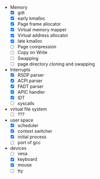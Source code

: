 - Memory
    - [x] gdt
    - [x] early kmalloc
    - [x] Page frame allocator
    - [x] Virtual memory mapper
    - [x] Virtual address allocator
    - [x] late kmalloc
    - [ ] Page compression
    - [ ] Copy on Write
    - [ ] Swapping
    - [ ] page directory cloning and swapping
- Interrupts
    - [x] RSDP parser
    - [x] ACPI parser
    - [x] FADT parser
    - [x] APIC handler
    - [x] IDT
    - [ ] syscalls
- virtual file system
    - [ ] ???
- user space
    - [x] scheduler
    - [x] context switcher
    - [x] initial process
    - [ ] port of gcc
- devices
    - [ ] vesa
    - [x] keyboard
    - [x] mouse
    - [ ] tty
